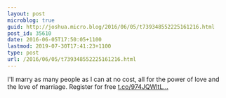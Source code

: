 ```yaml
---
layout: post
microblog: true
guid: http://joshua.micro.blog/2016/06/05/t739348552225161216.html
post_id: 35610
date: 2016-06-05T17:50:05+1100
lastmod: 2019-07-30T17:41:23+1100
type: post
url: /2016/06/05/t739348552225161216.html
---
```

I'll marry as many people as I can at no cost, all for the power of love and the love of marriage. Register for free [t.co/974JQWltL...](https://t.co/974JQWltLk)
